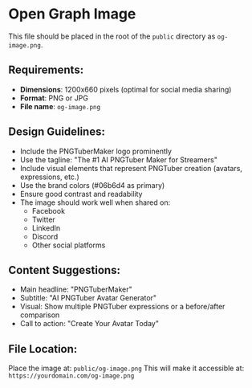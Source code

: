 # Open Graph Image

This file should be placed in the root of the `public` directory as `og-image.png`.

## Requirements:
- **Dimensions**: 1200x660 pixels (optimal for social media sharing)
- **Format**: PNG or JPG
- **File name**: `og-image.png`

## Design Guidelines:
- Include the PNGTuberMaker logo prominently
- Use the tagline: "The #1 AI PNGTuber Maker for Streamers"
- Include visual elements that represent PNGTuber creation (avatars, expressions, etc.)
- Use the brand colors (#06b6d4 as primary)
- Ensure good contrast and readability
- The image should work well when shared on:
  - Facebook
  - Twitter
  - LinkedIn
  - Discord
  - Other social platforms

## Content Suggestions:
- Main headline: "PNGTuberMaker"
- Subtitle: "AI PNGTuber Avatar Generator"
- Visual: Show multiple PNGTuber expressions or a before/after comparison
- Call to action: "Create Your Avatar Today"

## File Location:
Place the image at: `public/og-image.png`
This will make it accessible at: `https://yourdomain.com/og-image.png`
